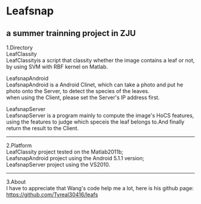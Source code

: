 # Leafsnap

a summer trainning project in ZJU
----------------------------------------------------------------------------------------------------------------------------
1.Directory  
LeafClassity   
  LeafClassityis a script that classity whether the image contains a leaf or not, by using SVM with RBF kernel on Matlab.

LeafsnapAndroid   
  LeafsnapAndroid is a Android Clinet, which can take a photo and put he photo onto the Server, to detect the species of the leaves.  
  when using the Client, please set the Server's IP address first.

LeafsnapServer  
  LeafsnapServer is a program mainly to compute the image's HoCS features, using the features to judge which speceis the leaf belongs to.And finally return the result to the Client.

----------------------------------------------------------------------------------------------------------------------------
2.Platform  
LeafClassity project tested on the Matlab2011b;  
LeafsnapAndroid project using the Android 5.1.1 version;  
LeafsnapServer project using the VS2010.  

----------------------------------------------------------------------------------------------------------------------------
3.About  
I have to appreciate that Wang's code help me a lot, here is his github page:
https://github.com/Tyreal30416/leafs


